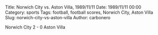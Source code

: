 Title: Norwich City vs. Aston Villa, 1989/11/11
Date: 1989/11/11 00:00
Category: sports
Tags: football, football scores, Norwich City, Aston Villa
Slug: norwich-city-vs-aston-villa
Author: carbonero


Norwich City 2 - 0 Aston Villa
